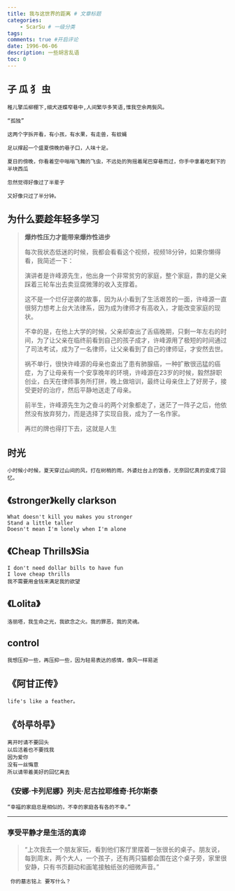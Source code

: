 ```yaml
---
title: 我与这世界的距离 # 文章标题
categories:
    - ScarSu # 一级分类
tags:
comments: true #开启评论
date: 1996-06-06
description: 一些胡言乱语
toc: 0
---
```


## 子 瓜 犭 虫
```
稚儿擎瓜柳棚下,细犬逐蝶窄巷中,人间繁华多笑语,惟我空余两鬓风。

“孤独”

这两个字拆开看，有小孩，有水果，有走兽，有蚊蝇

足以撑起一个盛夏傍晚的巷子口，人味十足。

夏日的傍晚，你看着空中嗡嗡飞舞的飞虫，不远处的狗摇着尾巴穿巷而过，你手中拿着吃剩下的半块西瓜
 
忽然觉得好像过了半辈子

又好像只过了半分钟。
```

## 为什么要趁年轻多学习<a href="https://www.zhihu.com/question/354919014/answer/906152325"><i class="fa fa-link"></i></a>
> **爆炸性压力才能带来爆炸性进步**
> 
> 每次我状态低迷的时候，我都会看看这个视频，视频18分钟，如果你懒得看，我简述一下：
> 
> 演讲者是许峰源先生，他出身一个非常贫穷的家庭，整个家庭，靠的是父亲踩着三轮车出去卖豆腐微薄的收入支撑着。
> 
> 这不是一个烂仔逆袭的故事，因为从小看到了生活艰苦的一面，许峰源一直很努力想考上台大法律系，因为成为律师才有高收入，才能改变家庭的现状。
> 
> 不幸的是，在他上大学的时候，父亲却查出了舌癌晚期，只剩一年左右的时间，为了让父亲在临终前看到自己的孩子成才，许峰源用了极短的时间通过了司法考试，成为了一名律师，让父亲看到了自己的律师证，才安然去世。
> 
> 祸不单行，很快许峰源的母亲也查出了患有肺腺癌，一种扩散很迅猛的癌症，为了让母亲有一个安享晚年的环境，许峰源在23岁的时候，毅然辞职创业，白天在律师事务所打拼，晚上做培训，最终让母亲住上了好房子，接受更好的治疗，然后平静地送走了母亲。
> 
> 前半生，许峰源先生为之奋斗的两个对象都走了，迷茫了一阵子之后，他依然没有放弃努力，而是选择了实现自我，成为了一名作家。
>
> 再烂的牌也得打下去，这就是人生
> 
## 时光
```
小时候小时候，夏天穿过山间的风，打在树梢的雨，外婆灶台上的饭香，无奈回忆真的变成了回忆。
```

## 《stronger》kelly clarkson
```
What doesn't kill you makes you stronger
Stand a little taller
Doesn't mean I'm lonely when I'm alone
```

## 《Cheap Thrills》Sia
```
I don't need dollar bills to have fun
I love cheap thrills
我不需要用金钱来满足我的欲望
```

## 《Lolita》
```
洛丽塔，我生命之光，我欲念之火。我的罪恶，我的灵魂。
```

## control
```
我想压抑一些，再压抑一些，因为轻易表达的感情，像风一样易逝
```

## 《阿甘正传》

```
life's like a feather。
```


## 《하루하루》
```
离开时请不要回头
以后活着也不要找我
因为爱你
没有一丝悔意
所以请带着美好的回忆离去
```

### 《安娜·卡列尼娜》列夫·尼古拉耶维奇·托尔斯泰
```
“幸福的家庭总是相似的，不幸的家庭各有各的不幸。”
```
---

### 享受平静才是生活的真谛
>“上次我去一个朋友家玩，看到他们客厅里摆着一张很长的桌子。朋友说，每到周末，两个大人，一个孩子，还有两只猫都会围在这个桌子旁，家里很安静，只有书页翻动和画笔接触纸张的细微声音。”

     你的墓志铭上 要写什么？
